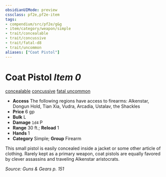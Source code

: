 ```yaml
---
obsidianUIMode: preview
cssclass: pf2e,pf2e-item
tags:
- compendium/src/pf2e/g&g
- item/category/weapon/simple
- trait/concealable
- trait/concussive
- trait/fatal-d8
- trait/uncommon
aliases: ["Coat Pistol"]
---
```

# Coat Pistol *Item 0*  
[concealable](../../../Rules/traits/concealable-g-g.md)  [concussive](../../../Rules/traits/concussive-g-g.md)  [fatal <d8>](../../../Rules/traits/fatal.md)  [uncommon](../../../Rules/traits/uncommon.md)  

- **Access** The following regions have access to firearms: Alkenstar, Dongun Hold, Tian Xia, Vudra, Arcadia, Ustalav, the Shackles
- **Price** 6 gp
- **Bulk** L
- **Damage** `1d4` P
- **Range** 30 ft.; **Reload** 1
- **Hands** 1
- **Category** Simple; **Group** Firearm 

This small pistol is easily concealed inside a jacket or some other article of clothing. Rarely kept as a primary weapon, coat pistols are equally favored by clever assassins and traveling Alkenstar aristocrats.

*Source: Guns & Gears p. 151*
